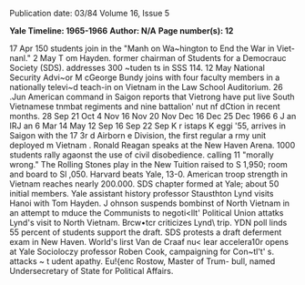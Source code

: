 Publication date: 03/84
Volume 16, Issue 5

**Yale Timeline: 1965-1966**
**Author: N/A**
**Page number(s): 12**

17 Apr 
150 students join in the "Manh on 
Wa~hington to End the War in Viet-
nanl." 
2 May 
T om Hayden. former chairman of 
Students for a Democrauc Society 
(SDS). addresses 300 ~tuden ts in SSS 
114. 
12 May 
National Security Advi~or M cGeorge 
Bundy joins with 
four 
faculty 
members in a nationally 
televi~d 
teach-in on Vietnam in the Law 
School Auditorium. 
26 .Jun 
American command in Saigon 
reports that Vietrong have put live 
South Vietnamese tnmbat regiments 
and nine battalion' nut nf dCtion in 
recent months. 
28 Sep 
21 Oct 
4 Nov 
16 Nov 
20 Nov 
Dec 
16 Dec 
25 Dec 
1966 
6 J an 
IRJ an 
6 Mar 
14 May 
12 Sep 
16 Sep 
22 Sep 
K r istaps 
K eggi '55, 
arrives in Saigon with 
the 
17 3r d 
Airborn e 
Division, the first regular 
a rmy unit deployed m 
Vietnam . 
Ronald Reagan speaks at the New 
Haven Arena. 
1000 students rally agaonst the use of 
civil disobedience. calling 11 "morally 
wrong." 
The Rolling Stones play in the New 
Tuition raised to S 1,950; room and 
board to Sl ,050. 
Harvard beats Yale, 13-0. 
American troop strength in Vietnam 
reaches nearly 200.000. 
SDS chapter formed at Yale; about 
50 initial members. 
Yale assistant 
history professor 
Stausthton Lynd visits Hanoi with 
Tom Hayden. 
J ohnson suspends bombinst of North 
Vietnam in an attempt to mduce the 
Communists to negoti<llt' 
Political Union attatks Lynd's visit to 
North Vietnam. 
Brcw•tcr criticizes Lynd\ trip. 
YDN poll linds 55 percent of students 
support the draft. 
SDS protests a draft deferment exam 
in New Haven. 
World's lirst Van de Craaf nu< lear 
accelera10r opens at Yale 
Socioloczy professor Roben Cook, 
campaigning for Con~tl't' s. attacks 
~ t udent apathy. 
Eu!{enc Rostow, Master of Trum-
bull, named Undersecretary of State 
for Political Affairs.